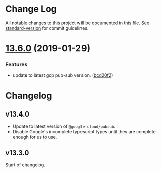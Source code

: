 # Change Log

All notable changes to this project will be documented in this file. See [standard-version](https://github.com/conventional-changelog/standard-version) for commit guidelines.

<a name="13.6.0"></a>
# [13.6.0](https://github.com/karmadev/nodejs-drivers/compare/v13.5.0...v13.6.0) (2019-01-29)


### Features

* update to latest gcp pub-sub version. ([bcd20f2](https://github.com/karmadev/nodejs-drivers/commit/bcd20f2))



# Changelog

## v13.4.0
* Update to latest version of `@google-cloud/pubsub`.
* Disable Google's incomplete typescript types until they are complete enough for us to use.

## v13.3.0
Start of changelog.